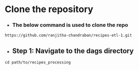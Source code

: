 # Clone the repository
- ### The below command is used to clone the repo
```
https://github.com/ranjitha-chandraban/recipes-etl-1.git
```
- ## Step 1: Navigate to the dags directory
```
cd path/to/recipes_processing
```
